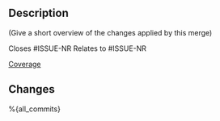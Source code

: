 ## Description
(Give a short overview of the changes applied by this merge)

Closes #ISSUE-NR
Relates to #ISSUE-NR

[Coverage](https://cpm.pages.git-ce.rwth-aachen.de/-/coincar/software/graph_based_planning/-/jobs/%{source_branch}/artifacts/tests/coverage/htmlReport/index.html)

## Changes
%{all_commits}